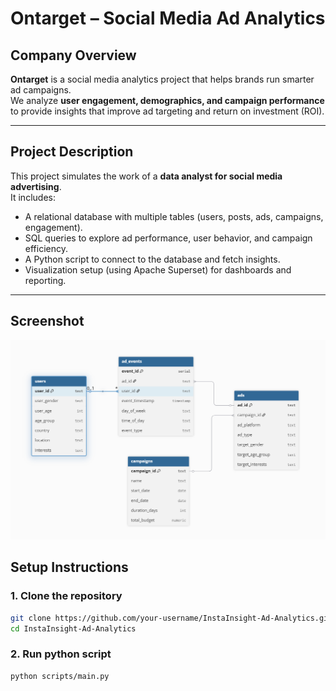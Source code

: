 
# Ontarget – Social Media Ad Analytics

##  Company Overview
**Ontarget** is a social media analytics project that helps brands run smarter ad campaigns.  
We analyze **user engagement, demographics, and campaign performance** to provide insights that improve ad targeting and return on investment (ROI).

---

##  Project Description
This project simulates the work of a **data analyst for social media advertising**.  
It includes:
- A relational database with multiple tables (users, posts, ads, campaigns, engagement).  
- SQL queries to explore ad performance, user behavior, and campaign efficiency.  
- A Python script to connect to the database and fetch insights.  
- Visualization setup (using Apache Superset) for dashboards and reporting.  

---
## Screenshot 
![Alt text](schema.PNG)


##  Setup Instructions

### 1. Clone the repository
```bash
git clone https://github.com/your-username/InstaInsight-Ad-Analytics.git
cd InstaInsight-Ad-Analytics
```
### 2. Run python script
```bash
python scripts/main.py


